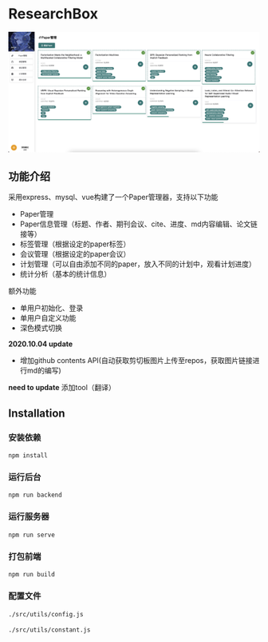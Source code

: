 # ResearchBox
![](https://raw.githubusercontent.com/WYKXLDZ/ResearchBox/master/main.png)
## 功能介绍
采用express、mysql、vue构建了一个Paper管理器，支持以下功能
- Paper管理
- Paper信息管理（标题、作者、期刊会议、cite、进度、md内容编辑、论文链接等）
- 标签管理（根据设定的paper标签）
- 会议管理（根据设定的paper会议）
- 计划管理（可以自由添加不同的paper，放入不同的计划中，观看计划进度）
- 统计分析（基本的统计信息）

额外功能
- 单用户初始化、登录
- 单用户自定义功能
- 深色模式切换

**2020.10.04 update**
- 增加github contents API(自动获取剪切板图片上传至repos，获取图片链接进行md的编写)

**need to update**
添加tool（翻译）

## Installation 

### 安装依赖

```shell
npm install
```

### 运行后台

```shell
npm run backend
```

### 运行服务器

```shell
npm run serve
```

### 打包前端

```shell
npm run build
```
### 配置文件

`./src/utils/config.js`

`./src/utils/constant.js`
